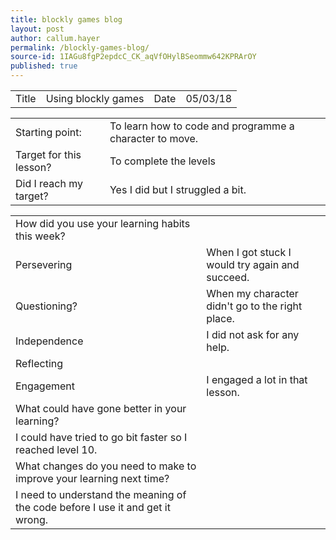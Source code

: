 ```yaml
---
title: blockly games blog
layout: post
author: callum.hayer
permalink: /blockly-games-blog/
source-id: 1IAGu8fgP2epdcC_CK_aqVfOHylBSeommw642KPRArOY
published: true
---
```

<table>
  <tr>
    <td>Title</td>
    <td>Using blockly games</td>
    <td>Date</td>
    <td>05/03/18</td>
  </tr>
</table>


<table>
  <tr>
    <td>Starting point:</td>
    <td>To learn how to code and programme a character to move.</td>
  </tr>
  <tr>
    <td>Target for this lesson?</td>
    <td>To complete the levels</td>
  </tr>
  <tr>
    <td>Did I reach my target? </td>
    <td>Yes I did but I struggled a bit.</td>
  </tr>
</table>


<table>
  <tr>
    <td>How did you use your learning habits this week?</td>
    <td></td>
  </tr>
  <tr>
    <td>Persevering</td>
    <td>When I got stuck I would try again and succeed.</td>
  </tr>
  <tr>
    <td>Questioning?</td>
    <td>When my character didn't go to the right place.</td>
  </tr>
  <tr>
    <td>Independence</td>
    <td>I did not ask for any help.</td>
  </tr>
  <tr>
    <td>Reflecting</td>
    <td></td>
  </tr>
  <tr>
    <td>Engagement</td>
    <td>I engaged a lot in that lesson. </td>
  </tr>
  <tr>
    <td>What could have gone better in your learning?</td>
    <td></td>
  </tr>
  <tr>
    <td>I could have tried to go bit faster so I reached level 10.</td>
    <td></td>
  </tr>
  <tr>
    <td>What changes do you need to make to improve your learning next time?</td>
    <td></td>
  </tr>
  <tr>
    <td>I need to understand the meaning of the code before I use it and get it wrong.</td>
    <td></td>
  </tr>
</table>


